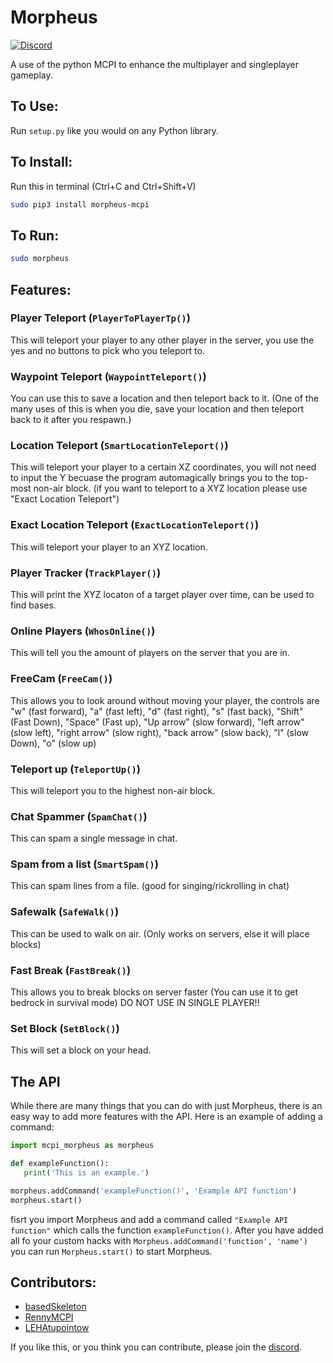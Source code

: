 # Morpheus

[![Discord](https://img.shields.io/discord/936402601853984778?color=violet&label=Discord%20Server&logo=discord&logoColor=white)](https://discord.com/invite/ADcAPeBb4M)

A use of the python MCPI to enhance the multiplayer and singleplayer gameplay.
## To Use:
Run `setup.py` like you would on any Python library.
## To Install:
Run this in terminal (Ctrl+C and Ctrl+Shift+V)
```bash
sudo pip3 install morpheus-mcpi
```
## To Run:
```bash
sudo morpheus
```
## Features:
### Player Teleport (`PlayerToPlayerTp()`)
This will teleport your player to any other player in the server, you use the yes and no buttons to pick who you teleport to.
### Waypoint Teleport (`WaypointTeleport()`)
You can use this to save a location and then teleport back to it. (One of the many uses of this is when you die, save your location and then teleport back to it after you respawn.)
### Location Teleport (`SmartLocationTeleport()`)
This will teleport your player to a certain XZ coordinates, you will not need to input the Y becuase the program automagically brings you to the top-most non-air block. (if you want to teleport to a XYZ location please use "Exact Location Teleport")
### Exact Location Teleport (`ExactLocationTeleport()`)
This will teleport your player to an XYZ location.
### Player Tracker (`TrackPlayer()`)
This will print the XYZ locaton of a target player over time, can be used to find bases.
### Online Players (`WhosOnline()`)
This will tell you the amount of players on the server that you are in.
### FreeCam (`FreeCam()`)
This allows you to look around without moving your player, the controls are "w" (fast forward), "a" (fast left), "d" (fast right), "s" (fast back), "Shift" (Fast Down), "Space" (Fast up), "Up arrow" (slow forward), "left arrow" (slow left), "right arrow" (slow right), "back arrow" (slow back), "l" (slow Down), "o" (slow up)
### Teleport up (`TeleportUp()`)
This will teleport you to the highest non-air block.
### Chat Spammer (`SpamChat()`)
This can spam a single message in chat.
### Spam from a list (`SmartSpam()`)
This can spam lines from a file. (good for singing/rickrolling in chat)
### Safewalk (`SafeWalk()`)
This can be used to walk on air. (Only works on servers, else it will place blocks)
### Fast Break (`FastBreak()`)
This allows you to break blocks on server faster (You can use it to get bedrock in survival mode) DO NOT USE IN SINGLE PLAYER!!
### Set Block (`SetBlock()`)
This will set a block on your head.
## The API
While there are many things that you can do with just Morpheus, there is an easy way to add more features with the API.
Here is an example of adding a command:
```python
import mcpi_morpheus as morpheus

def exampleFunction():
   print('This is an example.')

morpheus.addCommand('exampleFunction()', 'Example API function')
morpheus.start()
```
fisrt you import Morpheus and add a command called `"Example API function"` which calls the function `exampleFunction()`.
After you have added all fo your custom hacks with `Morpheus.addCommand('function', 'name')` you can run `Morpheus.start()` to start Morpheus.
## Contributors:
- [basedSkeleton](https://github.com/basedSkeleton)
- [RennyMCPI](https://github.com/rennymcpi)
- [LEHAtupointow](https://github.com/leha-code)

If you like this, or you think you can contribute, please join the [discord](https://discord.com/invite/ADcAPeBb4M).
